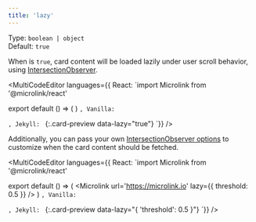 ```yaml
---
title: 'lazy'
---
```


Type: `boolean | object`<br/>
Default: `true`<br/>

When is `true`, card content will be loaded lazily under user scroll behavior, using [IntersectionObserver](https://developer.mozilla.org/en-US/docs/Web/API/Intersection_Observer_API).

<MultiCodeEditor languages={{
  React: `import Microlink from '@microlink/react'

export default () => (
  <Microlink
    url='https://microlink.io'
    lazy
  />
)
`, Vanilla: `
<script>
  document.addEventListener('DOMContentLoaded', function (event) {
    microlink('a', { lazy: true })
  })
</script>
`, Jekyll: `
[](https://microlink.io){:.card-preview data-lazy="true"}
`}}
/>

<Figcaption children='Using `lazy` allows to load content on-demand, avoiding unnecessary API calls' />

Additionally, you can pass your own [IntersectionObserver options](https://developer.mozilla.org/en-US/docs/Web/API/Intersection_Observer_API#Intersection_observer_options) to customize when the card content should be fetched.

<MultiCodeEditor languages={{
  React: `import Microlink from '@microlink/react'

export default () => (
  <Microlink
    url='https://microlink.io'
    lazy={{ threshold: 0.5 }}
  />
)
`, Vanilla: `
<script>
  document.addEventListener('DOMContentLoaded', function (event) {
    microlink('a', { threshold: 0.5 })
  })
</script>
`, Jekyll: `
[](https://microlink.io){:.card-preview data-lazy="{ 'threshold': 0.5 }"}
`}}
/>

<Figcaption children='The card content will be fetched when 50% of the card reaches the viewport.' />
